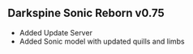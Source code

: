 ## Darkspine Sonic Reborn v0.75
- Added Update Server
- Added Sonic model with updated quills and limbs
